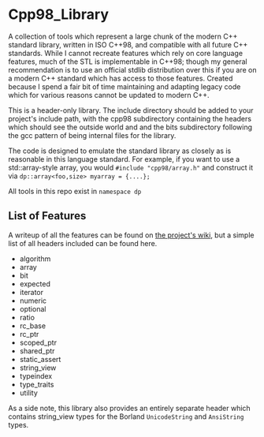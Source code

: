 # Cpp98_Library
A collection of tools which represent a large chunk of the modern C++ standard library, written in ISO C++98, and compatible with all future C++ standards. While I cannot recreate features which rely on core language features, much of the STL is implementable in C++98; though my general recommendation is to use an official stdlib distribution over this if you are on a modern C++ standard which has access to those features.
Created because I spend a fair bit of time maintaining and adapting legacy code which for various reasons cannot be updated to modern C++.

This is a header-only library. The include directory should be added to your project's include path, with the cpp98 subdirectory containing the headers which should see the outside world and and the bits subdirectory following the gcc pattern of being internal files for the library.

The code is designed to emulate the standard library as closely as is reasonable in this language standard. For example, if you want to use a std::array-style array, you would `#include "cpp98/array.h"` and construct it via `dp::array<foo,size> myarray = {....};`

All tools in this repo exist in `namespace dp`

## List of Features

A writeup of all the features can be found on [the project's wiki](https://github.com/DryPerspective/Cpp98_Library/wiki), but a simple list of all headers included can be found here.

* algorithm
* array
* bit
* expected 
* iterator
* numeric
* optional 
* ratio
* rc_base 
* rc_ptr 
* scoped_ptr
* shared_ptr
* static_assert 
* string_view
* typeindex
* type_traits 
* utility

As a side note, this library also provides an entirely separate header which contains string_view types for the Borland `UnicodeString` and `AnsiString` types.



